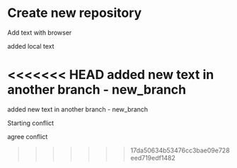 # Create new repository

Add text with browser

added local text

<<<<<<< HEAD
added new text in another branch - new_branch
=======
added new text in another branch - new_branch

Starting conflict

agree conflict
>>>>>>> 17da50634b53476cc3bae09e728eed719edf1482
